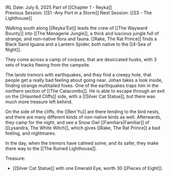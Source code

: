 IRL Date: July 6, 2025 Part of [[Chapter 1 - Reyka]]<br/>
Previous Session: [[S1 -Any Port in a Storm]] Next Session: [[S3 - The Lighthouse]]

Walking south along [[Reyka'Est]] leads the crew of [[The Wayward Bounty]] into [[The Menagerie Jungle]], a thick and luscious jungle full of strange, and non-native flora and fauna.  [[Rake, The Rat Prince]] finds a Black Sand Iguana and a Lantern Spider, both native to the [[4-Sea of Night]].

They come across a camp of corpses, that are desiccated husks, with 3 sets of tracks fleeing from the campsite.  

The lands tremors with earthquakes, and they find a creepy hole, that people get a really bad feeling about going near.  Johan takes a look inside, finding strange multitailed foxes.  One of the earthquakes traps him in the northern section of [[The Catacombs]].  He is able to escape through an exit on the [[Haunted Cliffs]] side, with a [[Silver Cat Statue]], but there was much more treasure left behind.

On the side of the cliffs, the [[Ren'Yu]] are there tending to the bird nests, and there are many different kinds of non-native birds as well.  Afterwards, they camp for the night, and see a Snow Owl [[Familiars|Familiar]] of [[Lysandra, The White Witch]], which gives [[Rake, The Rat Prince]] a bad feeling, and nightmares.

In the day, when the tremors have calmed some, and its safer, they make there way to the [[The Ruined Lighthouse]]. 

Treasure:
- [[Silver Cat Statue]] with one Emerald Eye, worth 30 [[Pieces of Eight]].